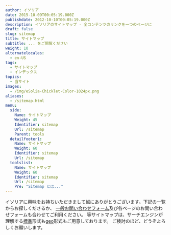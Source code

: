 ```yaml
---
author: イソリア
date: 2015-10-09T00:05:19.000Z
publishdate: 2012-10-10T00:05:19.000Z
description: イソリアのサイトマップ - 全コンテンツのリンクを一つのページに
draft: false
slug: sitemap
title: サイトマップ
subtitle: ... をご閲覧ください
weight: 10
alternatelocales:
  - en-US
tags:
  - サイトマップ
  - インデックス
topics:
  - 当サイト
images:
  - /img/eSolia-Chicklet-Color-1024px.png
aliases:
  - /sitemap.html
menu:
  side:
    Name: サイトマップ
    Weight: 45
    Identifier: sitemap
    Url: /sitemap
    Parent: tools
  detailfooter1:
    Name: サイトマップ
    Weight: 60
    Identifier: sitemap
    Url: /sitemap
  toolslist:
    Name: サイトマップ
    Weight: 60
    Identifier: sitemap
    Url: /sitemap
    Pre: "Sitemap とは..."
---
```


イソリアに興味をお持ちいただきまして誠にありがとうございます。下記の一覧からお探しくださるか、
[一般お問い合わせフォーム](/info-request/)及び各ページのお問い合わせフォームも合わせてご利用ください。
等サイトマップは、サーチエンジンが理解する[標準](/sitemap.xml)形式も[geo](/geo-sitemap.xml)形式もご用意しております。
ご検討のほど、どうぞよろしくお願いします。
